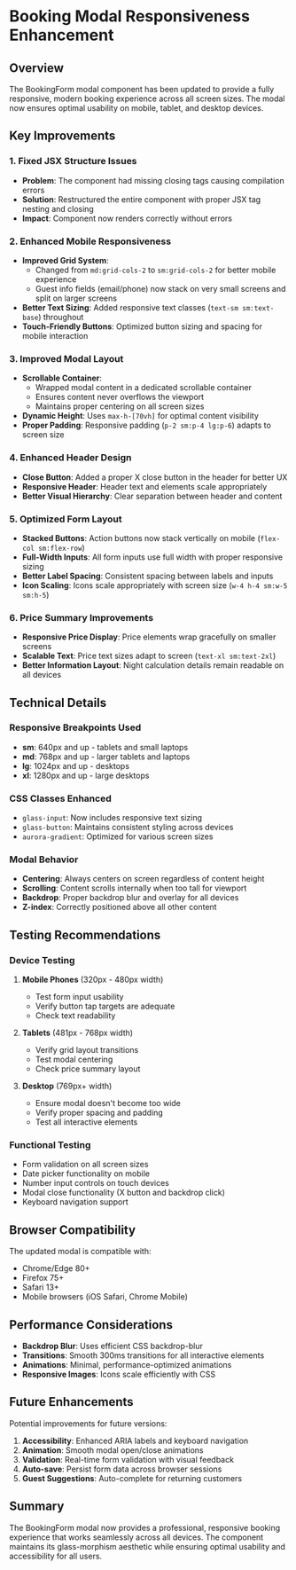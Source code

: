 # Booking Modal Responsiveness Enhancement

## Overview

The BookingForm modal component has been updated to provide a fully responsive, modern booking experience across all screen sizes. The modal now ensures optimal usability on mobile, tablet, and desktop devices.

## Key Improvements

### 1. Fixed JSX Structure Issues
- **Problem**: The component had missing closing tags causing compilation errors
- **Solution**: Restructured the entire component with proper JSX tag nesting and closing
- **Impact**: Component now renders correctly without errors

### 2. Enhanced Mobile Responsiveness
- **Improved Grid System**: 
  - Changed from `md:grid-cols-2` to `sm:grid-cols-2` for better mobile experience
  - Guest info fields (email/phone) now stack on very small screens and split on larger screens
- **Better Text Sizing**: Added responsive text classes (`text-sm sm:text-base`) throughout
- **Touch-Friendly Buttons**: Optimized button sizing and spacing for mobile interaction

### 3. Improved Modal Layout
- **Scrollable Container**: 
  - Wrapped modal content in a dedicated scrollable container
  - Ensures content never overflows the viewport
  - Maintains proper centering on all screen sizes
- **Dynamic Height**: Uses `max-h-[70vh]` for optimal content visibility
- **Proper Padding**: Responsive padding (`p-2 sm:p-4 lg:p-6`) adapts to screen size

### 4. Enhanced Header Design
- **Close Button**: Added a proper X close button in the header for better UX
- **Responsive Header**: Header text and elements scale appropriately
- **Better Visual Hierarchy**: Clear separation between header and content

### 5. Optimized Form Layout
- **Stacked Buttons**: Action buttons now stack vertically on mobile (`flex-col sm:flex-row`)
- **Full-Width Inputs**: All form inputs use full width with proper responsive sizing
- **Better Label Spacing**: Consistent spacing between labels and inputs
- **Icon Scaling**: Icons scale appropriately with screen size (`w-4 h-4 sm:w-5 sm:h-5`)

### 6. Price Summary Improvements
- **Responsive Price Display**: Price elements wrap gracefully on smaller screens
- **Scalable Text**: Price text sizes adapt to screen (`text-xl sm:text-2xl`)
- **Better Information Layout**: Night calculation details remain readable on all devices

## Technical Details

### Responsive Breakpoints Used
- **sm**: 640px and up - tablets and small laptops
- **md**: 768px and up - larger tablets and laptops
- **lg**: 1024px and up - desktops
- **xl**: 1280px and up - large desktops

### CSS Classes Enhanced
- `glass-input`: Now includes responsive text sizing
- `glass-button`: Maintains consistent styling across devices
- `aurora-gradient`: Optimized for various screen sizes

### Modal Behavior
- **Centering**: Always centers on screen regardless of content height
- **Scrolling**: Content scrolls internally when too tall for viewport
- **Backdrop**: Proper backdrop blur and overlay for all devices
- **Z-index**: Correctly positioned above all other content

## Testing Recommendations

### Device Testing
1. **Mobile Phones** (320px - 480px width)
   - Test form input usability
   - Verify button tap targets are adequate
   - Check text readability

2. **Tablets** (481px - 768px width)
   - Verify grid layout transitions
   - Test modal centering
   - Check price summary layout

3. **Desktop** (769px+ width)
   - Ensure modal doesn't become too wide
   - Verify proper spacing and padding
   - Test all interactive elements

### Functional Testing
- Form validation on all screen sizes
- Date picker functionality on mobile
- Number input controls on touch devices
- Modal close functionality (X button and backdrop click)
- Keyboard navigation support

## Browser Compatibility

The updated modal is compatible with:
- Chrome/Edge 80+
- Firefox 75+
- Safari 13+
- Mobile browsers (iOS Safari, Chrome Mobile)

## Performance Considerations

- **Backdrop Blur**: Uses efficient CSS backdrop-blur
- **Transitions**: Smooth 300ms transitions for all interactive elements
- **Animations**: Minimal, performance-optimized animations
- **Responsive Images**: Icons scale efficiently with CSS

## Future Enhancements

Potential improvements for future versions:
1. **Accessibility**: Enhanced ARIA labels and keyboard navigation
2. **Animation**: Smooth modal open/close animations
3. **Validation**: Real-time form validation with visual feedback
4. **Auto-save**: Persist form data across browser sessions
5. **Guest Suggestions**: Auto-complete for returning customers

## Summary

The BookingForm modal now provides a professional, responsive booking experience that works seamlessly across all devices. The component maintains its glass-morphism aesthetic while ensuring optimal usability and accessibility for all users.
